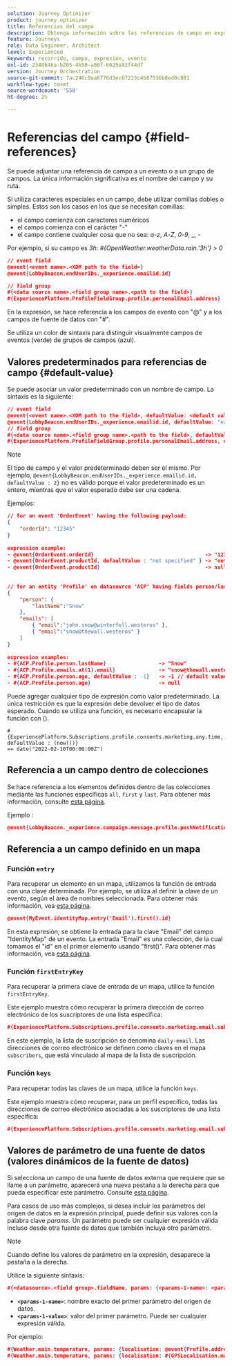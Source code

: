 ```yaml
---
solution: Journey Optimizer
product: journey optimizer
title: Referencias del campo
description: Obtenga información sobre las referencias de campo en expresiones avanzadas
feature: Journeys
role: Data Engineer, Architect
level: Experienced
keywords: recorrido, campo, expresión, evento
exl-id: 2348646a-b205-4b50-a08f-6625e92f44d7
version: Journey Orchestration
source-git-commit: 7ac246c0aa6776d3ec67223c4b07536b8ed0c881
workflow-type: tm+mt
source-wordcount: '558'
ht-degree: 2%

---
```


# Referencias del campo {#field-references}

Se puede adjuntar una referencia de campo a un evento o a un grupo de campos. La única información significativa es el nombre del campo y su ruta.

Si utiliza caracteres especiales en un campo, debe utilizar comillas dobles o simples. Estos son los casos en los que se necesitan comillas:

* el campo comienza con caracteres numéricos
* el campo comienza con el carácter &quot;-&quot;
* el campo contiene cualquier cosa que no sea: _a_-_z_, _A_-_Z_, _0_-_9_, _, _-_

Por ejemplo, si su campo es _3h_: _#{OpenWeather.weatherData.rain.&#39;3h&#39;} > 0_

```json
// event field
@event{<event name>.<XDM path to the field>}
@event{LobbyBeacon.endUserIDs._experience.emailid.id}

// field group
#{<data source name>.<field group name>.<path to the field>}
#{ExperiencePlatform.ProfileFieldGroup.profile.personalEmail.address}
```

En la expresión, se hace referencia a los campos de evento con &quot;@&quot; y a los campos de fuente de datos con &quot;#&quot;.

Se utiliza un color de sintaxis para distinguir visualmente campos de eventos (verde) de grupos de campos (azul).

## Valores predeterminados para referencias de campo {#default-value}

Se puede asociar un valor predeterminado con un nombre de campo. La sintaxis es la siguiente:

```json
// event field
@event{<event name>.<XDM path to the field>, defaultValue: <default value expression>}
@event{LobbyBeacon.endUserIDs._experience.emailid.id, defaultValue: "example@adobe.com"}
// field group
#{<data source name>.<field group name>.<path to the field>, defaultValue: <default value expression>}
#{ExperiencePlatform.ProfileFieldGroup.profile.personalEmail.address, defaultValue: "example@adobe.com"}
```

>[!NOTE]
>
>El tipo de campo y el valor predeterminado deben ser el mismo. Por ejemplo, `@event{LobbyBeacon.endUserIDs._experience.emailid.id, defaultValue : 2}` no es válido porque el valor predeterminado es un entero, mientras que el valor esperado debe ser una cadena.

Ejemplos:

```json
// for an event 'OrderEvent' having the following payload:
{
    "orderId": "12345"
}
 
expression example:
- @event{OrderEvent.orderId}                                    -> "12345"
- @event{OrderEvent.productId, defaultValue : "not specified" } -> "not specified" // default value, productId is not a field present in the payload
- @event{OrderEvent.productId}                                  -> null
 
 
// for an entity 'Profile' on datasource 'ACP' having fields person/lastName, with fetched data such as:
{
    "person": {
        "lastName":"Snow"
    },
    "emails": [
        { "email":"john.snow@winterfell.westeros" },
        { "email":"snow@thewall.westeros" }
    ]
}
 
expression examples:
- #{ACP.Profile.person.lastName}                 -> "Snow"
- #{ACP.Profile.emails.at(1).email}              -> "snow@thewall.westeros"
- #{ACP.Profile.person.age, defaultValue : -1}   -> -1 // default value, age is not a field present in the payload
- #{ACP.Profile.person.age}                      -> null
```

Puede agregar cualquier tipo de expresión como valor predeterminado. La única restricción es que la expresión debe devolver el tipo de datos esperado. Cuando se utiliza una función, es necesario encapsular la función con ().

```
#{ExperiencePlatform.Subscriptions.profile.consents.marketing.any.time, defaultValue : (now())} 
== date("2022-02-10T00:00:00Z")
```

## Referencia a un campo dentro de colecciones

Se hace referencia a los elementos definidos dentro de las colecciones mediante las funciones específicas `all`, `first` y `last`. Para obtener más información, consulte [esta página](../expression/collection-management-functions.md).

Ejemplo :

```json
@event{LobbyBeacon._experience.campaign.message.profile.pushNotificationTokens.all()
```

## Referencia a un campo definido en un mapa

### Función `entry`

Para recuperar un elemento en un mapa, utilizamos la función de entrada con una clave determinada. Por ejemplo, se utiliza al definir la clave de un evento, según el área de nombres seleccionada. Para obtener más información, vea [esta página](../../event/about-creating.md#select-the-namespace).

```json
@event{MyEvent.identityMap.entry('Email').first().id}
```

En esta expresión, se obtiene la entrada para la clave &quot;Email&quot; del campo &quot;IdentityMap&quot; de un evento. La entrada &quot;Email&quot; es una colección, de la cual tomamos el &quot;id&quot; en el primer elemento usando &quot;first()&quot;. Para obtener más información, vea [esta página](../expression/collection-management-functions.md).

### Función `firstEntryKey`

Para recuperar la primera clave de entrada de un mapa, utilice la función `firstEntryKey`.

Este ejemplo muestra cómo recuperar la primera dirección de correo electrónico de los suscriptores de una lista específica:

```json
#{ExperiencePlatform.Subscriptions.profile.consents.marketing.email.subscriptions.entry('daily-email').subscribers.firstEntryKey()}
```

En este ejemplo, la lista de suscripción se denomina `daily-email`. Las direcciones de correo electrónico se definen como claves en el mapa `subscribers`, que está vinculado al mapa de la lista de suscripción.

### Función `keys`

Para recuperar todas las claves de un mapa, utilice la función `keys`.

Este ejemplo muestra cómo recuperar, para un perfil específico, todas las direcciones de correo electrónico asociadas a los suscriptores de una lista específica:

```json
#{ExperiencePlatform.Subscriptions.profile.consents.marketing.email.subscriptions.entry('daily-mail').subscribers.keys()
```

## Valores de parámetro de una fuente de datos (valores dinámicos de la fuente de datos)

Si selecciona un campo de una fuente de datos externa que requiere que se llame a un parámetro, aparecerá una nueva pestaña a la derecha para que pueda especificar este parámetro. Consulte [esta página](../expression/expressionadvanced.md).

Para casos de uso más complejos, si desea incluir los parámetros del origen de datos en la expresión principal, puede definir sus valores con la palabra clave _params_. Un parámetro puede ser cualquier expresión válida incluso desde otra fuente de datos que también incluya otro parámetro.

>[!NOTE]
>
>Cuando define los valores de parámetro en la expresión, desaparece la pestaña a la derecha.

Utilice la siguiente sintaxis:

```json
#{<datasource>.<field group>.fieldName, params: {<params-1-name>: <params-1-value>, <params-2-name>: <params-2-value>}}
```

* **`<params-1-name>`**: nombre exacto del primer parámetro del origen de datos.
* **`<params-1-value>`**: valor del primer parámetro. Puede ser cualquier expresión válida.

Por ejemplo:

```json
#{Weather.main.temperature, params: {localisation: @event{Profile.address.localisation}}}
#{Weather.main.temperature, params: {localisation: #{GPSLocalisation.main.coordinates, params: {city: @event{Profile.address.city}}}}}
```
